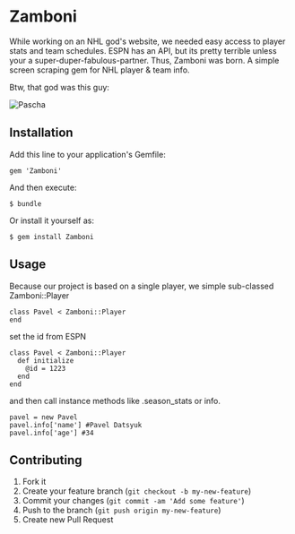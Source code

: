 # Zamboni

While working on an NHL god's website, we needed easy access to player stats and team schedules. ESPN has an API, but its pretty terrible unless your a super-duper-fabulous-partner.
Thus, Zamboni was born. A simple screen scraping gem for NHL player & team info.

Btw, that god was this guy:

![Pascha](http://i.imgur.com/6LvfP99.gif)

## Installation

Add this line to your application's Gemfile:

    gem 'Zamboni'

And then execute:

    $ bundle

Or install it yourself as:

    $ gem install Zamboni

## Usage

Because our project is based on a single player, we simple sub-classed Zamboni::Player

    class Pavel < Zamboni::Player
    end

set the id from ESPN

    class Pavel < Zamboni::Player
      def initialize
        @id = 1223
      end
    end

and then call instance methods like .season_stats or info.

    pavel = new Pavel
    pavel.info['name'] #Pavel Datsyuk
    pavel.info['age'] #34

## Contributing

1. Fork it
2. Create your feature branch (`git checkout -b my-new-feature`)
3. Commit your changes (`git commit -am 'Add some feature'`)
4. Push to the branch (`git push origin my-new-feature`)
5. Create new Pull Request
